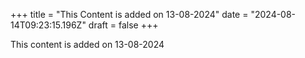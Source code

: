 +++
title = "This Content is added on 13-08-2024"
date = "2024-08-14T09:23:15.196Z"
draft = false
+++

  This content is added on 13-08-2024
        